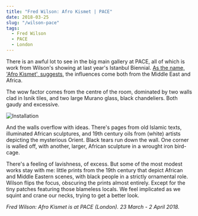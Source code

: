 ```yaml
---
title: "Fred Wilson: Afro Kismet | PACE"
date: 2018-03-25
slug: "/wilson-pace"
tags:
  - Fred Wilson
  - PACE
  - London
---
```


There is an awful lot to see in the big main gallery at PACE, all of which is work from Wilson's showing at last year's Istanbul Biennial. [As the name, 'Afro Kismet', suggests](https://www.pacegallery.com/exhibitions/12917/afro-kismet), the influences come both from the Middle East and Africa.

The wow factor comes from the centre of the room, dominated by two walls clad in Isnik tiles, and two large Murano glass, black chandeliers. Both gaudy and excessive.

![Installation](/wilson-pace.jpg)

And the walls overflow with ideas. There's pages from old Islamic texts, illuminated African sculptures, and 19th century oils from (white) artists depicting the mysterious Orient. Black tears run down the wall. One corner is walled off, with another, larger, African sculpture in a wrought iron bird-cage.

There's a feeling of lavishness, of excess. But some of the most modest works stay with me: little prints from the 19th century that depict African and Middle Eastern scenes, with black people in a strictly ornamental role. Wilson flips the focus, obscuring the prints almost entirely. Except for the tiny patches featuring those blameless locals. We feel implicated as we squint and crane our necks, trying to get a better look.

*Fred Wilson: Afro Kismet is at PACE (London). 23 March - 2 April 2018.*
